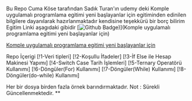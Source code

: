 Bu Repo Cuma Köse tarafından Sadık Turan'ın 
udemy deki 
Komple uygulamalı programlama egitimi yeni başlayanlar için egitiminden edinilen bilgilere dayanılarak hazırlanmaktadır
kendisine teşekkürü bir borç bilirim
Egitim Linki aşagıdaki gibidir
[![Github Badge](https://www.udemy.com/course/komple-uygulamali-programlama-egitimi-yeni-baslayanlar))](Komple uygulamalı programlama egitimi yeni başlayanlar için) 


<a href="https://www.udemy.com/course/komple-uygulamali-programlama-egitimi-yeni-baslayanlar" target="_blank">Komple uygulamalı programlama egitimi yeni başlayanlar için</a>



Repo İçerigi
[!1-Veri tipleri]
[!2-Koşullu İfadeler]
[!3-İf Else ile Hesap Makinesi Yapımı]
[!4-Switch Case Tarih İşlemleri]
[!5-Ternary Operatörü Kullanımı]
[!6-Döngüler(For) Kullanımı]
[!7-Döngüler(While) Kullanımı]
[!8-Döngüler(do-while) Kullanımı]



Her bir dosya birden fazla örnek barındırmaktadır.
Not : Sürekli Güncellenmektedir.
**
